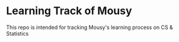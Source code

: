 # Learning Track of Mousy

This repo is intended for tracking Mousy's learning process on CS & Statistics
